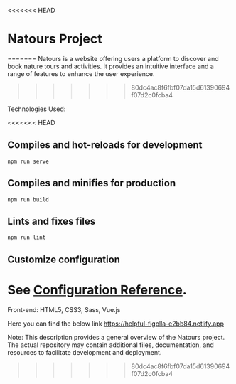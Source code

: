<<<<<<< HEAD
# Natours Project
=======
Natours is a website offering users a platform to discover and book nature tours and activities. It provides an intuitive interface and a range of features to enhance the user experience.
>>>>>>> 80dc4ac8f6fbf07da15d61390694f07d2c0fcba4

Technologies Used:

<<<<<<< HEAD
## Compiles and hot-reloads for development
```
npm run serve
```

## Compiles and minifies for production
```
npm run build
```

## Lints and fixes files
```
npm run lint
```

## Customize configuration
See [Configuration Reference](https://cli.vuejs.org/config/).
=======
Front-end: HTML5, CSS3, Sass, Vue.js

Here you can find the below link
https://helpful-figolla-e2bb84.netlify.app


Note:
This description provides a general overview of the Natours project. The actual repository may contain additional files, documentation, and resources to facilitate development and deployment.
>>>>>>> 80dc4ac8f6fbf07da15d61390694f07d2c0fcba4

